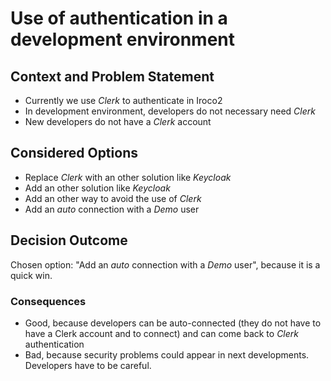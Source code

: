 # Use of authentication in a development environment

## Context and Problem Statement

* Currently we use _Clerk_ to authenticate in Iroco2
* In development environment, developers do not necessary need _Clerk_
* New developers do not have a _Clerk_ account

## Considered Options

* Replace _Clerk_ with an other solution like _Keycloak_
* Add an other solution like _Keycloak_
* Add an other way to avoid the use of _Clerk_
* Add an _auto_ connection with a _Demo_ user

## Decision Outcome

Chosen option: "Add an _auto_ connection with a _Demo_ user", because it is a quick win.

### Consequences

* Good, because developers can be auto-connected (they do not have to have a Clerk account and to connect) and can come back to _Clerk_ authentication
* Bad, because security problems could appear in next developments. Developers have to be careful.
